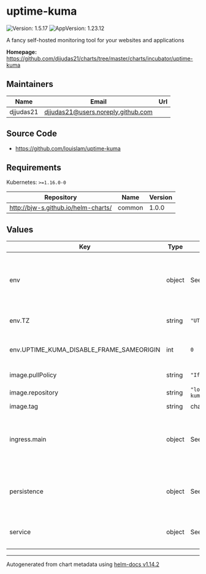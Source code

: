 # uptime-kuma

![Version: 1.5.17](https://img.shields.io/badge/Version-1.5.17-informational?style=flat-square) ![AppVersion: 1.23.12](https://img.shields.io/badge/AppVersion-1.23.12-informational?style=flat-square)

A fancy self-hosted monitoring tool for your websites and applications

**Homepage:** <https://github.com/djjudas21/charts/tree/master/charts/incubator/uptime-kuma>

## Maintainers

| Name | Email | Url |
| ---- | ------ | --- |
| djjudas21 | <djjudas21@users.noreply.github.com> |  |

## Source Code

* <https://github.com/louislam/uptime-kuma>

## Requirements

Kubernetes: `>=1.16.0-0`

| Repository | Name | Version |
|------------|------|---------|
| http://bjw-s.github.io/helm-charts/ | common | 1.0.0 |

## Values

| Key | Type | Default | Description |
|-----|------|---------|-------------|
| env | object | See below | environment variables. See [application docs](https://github.com/louislam/uptime-kuma/wiki/Environment-Variables) for more details. |
| env.TZ | string | `"UTC"` | Set the container timezone |
| env.UPTIME_KUMA_DISABLE_FRAME_SAMEORIGIN | int | `0` | Set the frame same-origin policy (int) |
| image.pullPolicy | string | `"IfNotPresent"` | image pull policy |
| image.repository | string | `"louislam/uptime-kuma"` | image repository |
| image.tag | string | chart.appVersion | image tag |
| ingress.main | object | See values.yaml | Enable and configure ingress settings for the chart under this key. |
| persistence | object | See values.yaml | Configure persistence settings for the chart under this key. |
| service | object | See values.yaml | Configures service settings for the chart. |

----------------------------------------------
Autogenerated from chart metadata using [helm-docs v1.14.2](https://github.com/norwoodj/helm-docs/releases/v1.14.2)
